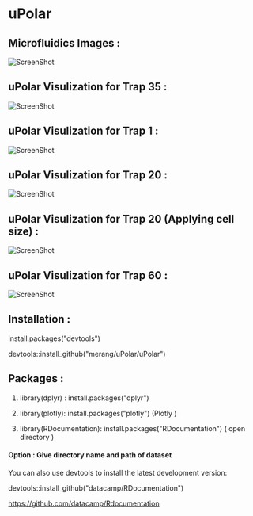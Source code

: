 # uPolar



## Microfluidics Images :  
 
![ScreenShot](https://github.com/merang/uPlot/blob/master/microfluidics.png)


##  uPolar Visulization for Trap 35  :  

![ScreenShot](https://github.com/merang/uPlot/blob/master/BC8_Tp35.png)


##  uPolar Visulization for Trap 1  :  


![ScreenShot](https://github.com/merang/uPlot/uPlot//blob/master/BC8_Tp1.png)

##  uPolar Visulization for Trap 20  :  


![ScreenShot](https://github.com/merang/uPlot/blob/master/BC8_Tp20.png)


##  uPolar Visulization for Trap 20  (Applying cell size)  :  

![ScreenShot](https://github.com/merang/uPlot/blob/master/BC8_Tp20_area.png)

##  uPolar Visulization for Trap 60  :  

![ScreenShot](https://github.com/merang/uPlot/blob/master/BC8_Tp60.png)




## Installation : 

install.packages("devtools")

devtools::install_github("merang/uPolar/uPolar")


## Packages : 

1) library(dplyr) :    install.packages("dplyr")

2) library(plotly):    install.packages("plotly")   (Plotly )

3) library(RDocumentation): install.packages("RDocumentation")  ( open directory )

 #### Option :  Give directory name and path of dataset  

You can also use devtools to install the latest development version:

devtools::install_github("datacamp/RDocumentation")

https://github.com/datacamp/Rdocumentation








